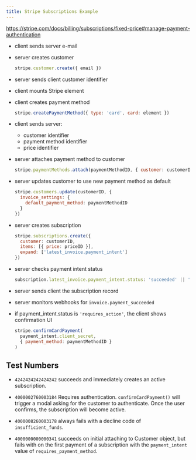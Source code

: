 ```yaml
---
title: Stripe Subscriptions Example
---
```


<https://stripe.com/docs/billing/subscriptions/fixed-price#manage-payment-authentication>

- client sends server e-mail

- server creates customer

  ```javascript
  stripe.customer.create({ email })
  ```

- server sends client customer identifier

- client mounts Stripe element

- client creates payment method

  ```javascript
  stripe.createPaymentMethod({ type: 'card', card: element })
  ```

- client sends server:
  - customer identifier
  - payment method identifier
  - price identifier

- server attaches payment method to customer

  ```javascript
  stripe.paymentMethods.attach(paymentMethodID, { customer: customerID })
  ```

- server updates customer to use new payment method as default

  ```javascript
  stripe.customers.update(customerID, {
    invoice_settings: {
      default_payment_method: paymentMethodID
    }
  })
  ```

- server creates subscription

  ```javascript
  stripe.subscriptions.create({
    customer: customerID,
    items: [{ price: priceID }],
    expand: ['latest_invoice.payment_intent']
  })
  ```

- server checks payment intent status

  ```javascript
  subscription.latest_invoice.payment_intent.status: 'succeeded' || 'requires_action'
  ```

- server sends client the subscription record

- server monitors webhooks for `invoice.payment_succeeded`

- if payment_intent.status is `'requires_action'`, the client shows confirmation UI

  ```javascript
  stripe.confirmCardPayment(
    payment_intent.client_secret,
    { payment_method: paymentMethodID }
  )
  ```


## Test Numbers

- `4242424242424242` succeeds and immediately creates an active subscription.

- `4000002760003184` Requires authentication. `confirmCardPayment()` will trigger a modal asking for the customer to authenticate. Once the user confirms, the subscription will become active.

- `4000008260003178` always fails with a decline code of `insufficient_funds`.

- `4000000000000341` succeeds on initial attaching to Customer object, but fails with on the first payment of a subscription with the `payment_intent` value of `requires_payment_method`.
